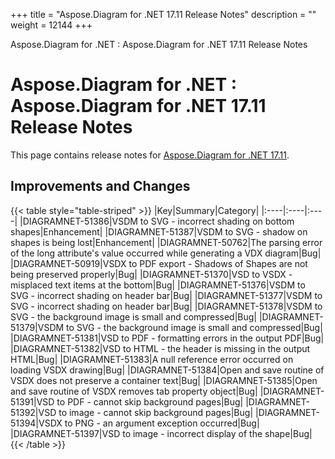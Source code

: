 +++
title = "Aspose.Diagram for .NET 17.11 Release Notes" 
description = "" 
weight = 12144 
+++

Aspose.Diagram for .NET : Aspose.Diagram for .NET 17.11 Release Notes  

# Aspose.Diagram for .NET : Aspose.Diagram for .NET 17.11 Release Notes


This page contains release notes for [Aspose.Diagram for .NET 17.11](https://www.nuget.org/packages/Aspose.Diagram/17.11.0).

## Improvements and Changes

{{< table style="table-striped" >}}
|Key|Summary|Category|
|:----|:----|:----|
|DIAGRAMNET-51386|VSDM to SVG - incorrect shading on bottom shapes|Enhancement|
|DIAGRAMNET-51387|VSDM to SVG - shadow on shapes is being lost|Enhancement|
|DIAGRAMNET-50762|The parsing error of the long attribute's value occurred while generating a VDX diagram|Bug|
|DIAGRAMNET-50919|VSDX to PDF export - Shadows of Shapes are not being preserved properly|Bug|
|DIAGRAMNET-51370|VSD to VSDX - misplaced text items at the bottom|Bug|
|DIAGRAMNET-51376|VSDM to SVG - incorrect shading on header bar|Bug|
|DIAGRAMNET-51377|VSDM to SVG - incorrect shading on header bar|Bug|
|DIAGRAMNET-51378|VSDM to SVG - the background image is small and compressed|Bug|
|DIAGRAMNET-51379|VSDM to SVG - the background image is small and compressed|Bug|
|DIAGRAMNET-51381|VSD to PDF - formatting errors in the output PDF|Bug|
|DIAGRAMNET-51382|VSD to HTML - the header is missing in the output HTML|Bug|
|DIAGRAMNET-51383|A null reference error occurred on loading VSDX drawing|Bug|
|DIAGRAMNET-51384|Open and save routine of VSDX does not preserve a container text|Bug|
|DIAGRAMNET-51385|Open and save routine of VSDX removes tab property object|Bug|
|DIAGRAMNET-51391|VSD to PDF - cannot skip background pages|Bug|
|DIAGRAMNET-51392|VSD to image - cannot skip background pages|Bug|
|DIAGRAMNET-51394|VSDX to PNG - an argument exception occurred|Bug|
|DIAGRAMNET-51397|VSD to image - incorrect display of the shape|Bug|
{{< /table >}}

  
  

